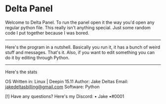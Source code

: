 # Delta Panel
Welcome to Delta Panel. 
To run the panel open it the way you'd open any regular python file.
This really isn't anything special. Just some random code I put together because I was bored.

-----------------------------------------------------------------------------------------------------------------------
Here's the program in a nutshell.
Basically you run it, it has a bunch of weird stuff and messages. 
That's it. 
Also, if you want to edit something you can do it by editing through Python.

-----------------------------------------------------------------------------------------------------------------------
Here's the stats

OS Written in: Linux | Deepin 15.11
Author: Jake Deltas
Email: jakedeltasbilling@gmail.com
Software: Python

[!] Have any questions? 
Here's my Discord: • Jake •#0001
